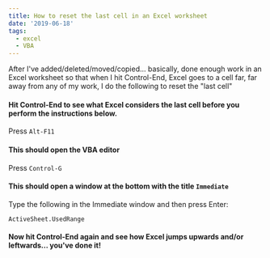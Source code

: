 ```yaml
---
title: How to reset the last cell in an Excel worksheet
date: '2019-06-18'
tags:
  - excel
  - VBA
---
```

After I've added/deleted/moved/copied... basically, done enough work in an Excel worksheet so that when I hit Control-End, Excel goes to a cell far, far away from any of my work, I do the following to reset the "last cell"

#### Hit Control-End to see what Excel considers the last cell before you perform the instructions below.

Press `Alt-F11`

#### This should open the VBA editor

Press `Control-G`

#### This should open a window at the bottom with the title `Immediate`

Type the following in the Immediate window and then press Enter:

`ActiveSheet.UsedRange`

#### Now hit Control-End again and see how Excel jumps upwards and/or leftwards... you've done it!